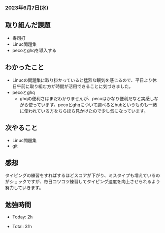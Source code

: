 ### 2023年6月7日(水)

## 取り組んだ課題

- 寿司打
- Linuc問題集
- pecoとghqを導入する

## わかったこと

- Linucの問題集に取り掛かっていると猛烈な眠気を感じるので、平日より休日午前に取り組む方が時間が活用できることに気づきました。
- pecoとghq
  - ghqの便利さはまだわかりませんが、pecoはかなり便利だなと実感しながら使っています。pecoとghqについて調べるとhubというものも一緒に使われている方をちらほら見かけたので少し気になっています。

## 次やること

- Linuc問題集
- git

## 感想
タイピングの練習をすればするほどスコアが下がり、ミスタイプも増えているのがショックですが、毎日コツコツ練習してタイピング速度を向上させられるよう努力していきます。

## 勉強時間

- Today: 2h

- Total: 31h

